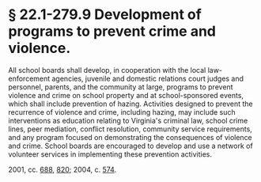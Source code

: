 # § 22.1-279.9 Development of programs to prevent crime and violence.

<p>All school boards shall develop, in cooperation with the local law-enforcement agencies, juvenile and domestic relations court judges and personnel, parents, and the community at large, programs to prevent violence and crime on school property and at school-sponsored events, which shall include prevention of hazing. Activities designed to prevent the recurrence of violence and crime, including hazing, may include such interventions as education relating to Virginia's criminal law, school crime lines, peer mediation, conflict resolution, community service requirements, and any program focused on demonstrating the consequences of violence and crime. School boards are encouraged to develop and use a network of volunteer services in implementing these prevention activities.</p><p>2001, cc. <a href='http://lis.virginia.gov/cgi-bin/legp604.exe?011+ful+CHAP0688'>688</a>, <a href='http://lis.virginia.gov/cgi-bin/legp604.exe?011+ful+CHAP0820'>820</a>; 2004, c. <a href='http://lis.virginia.gov/cgi-bin/legp604.exe?041+ful+CHAP0574'>574</a>.</p>